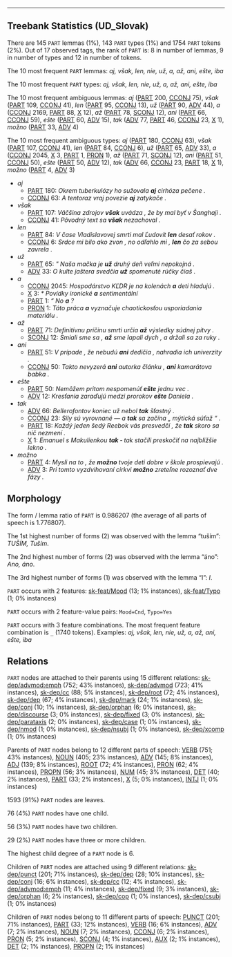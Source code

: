 

--------------------------------------------------------------------------------

## Treebank Statistics (UD_Slovak)

There are 145 `PART` lemmas (1%), 143 `PART` types (1%) and 1754 `PART` tokens (2%).
Out of 17 observed tags, the rank of `PART` is: 8 in number of lemmas, 9 in number of types and 12 in number of tokens.

The 10 most frequent `PART` lemmas: <em>aj, však, len, nie, už, a, až, ani, ešte, iba</em>

The 10 most frequent `PART` types:  <em>aj, však, len, nie, už, a, až, ani, ešte, iba</em>

The 10 most frequent ambiguous lemmas: <em>aj</em> ([PART]() 200, [CCONJ]() 75), <em>však</em> ([PART]() 109, [CCONJ]() 41), <em>len</em> ([PART]() 95, [CCONJ]() 13), <em>už</em> ([PART]() 90, [ADV]() 44), <em>a</em> ([CCONJ]() 2169, [PART]() 88, [X]() 12), <em>až</em> ([PART]() 78, [SCONJ]() 12), <em>ani</em> ([PART]() 66, [CCONJ]() 59), <em>ešte</em> ([PART]() 60, [ADV]() 15), <em>tak</em> ([ADV]() 77, [PART]() 46, [CCONJ]() 23, [X]() 1), <em>možno</em> ([PART]() 33, [ADV]() 4)

The 10 most frequent ambiguous types:  <em>aj</em> ([PART]() 180, [CCONJ]() 63), <em>však</em> ([PART]() 107, [CCONJ]() 41), <em>len</em> ([PART]() 84, [CCONJ]() 6), <em>už</em> ([PART]() 65, [ADV]() 33), <em>a</em> ([CCONJ]() 2045, [X]() 3, [PART]() 1, [PRON]() 1), <em>až</em> ([PART]() 71, [SCONJ]() 12), <em>ani</em> ([PART]() 51, [CCONJ]() 50), <em>ešte</em> ([PART]() 50, [ADV]() 12), <em>tak</em> ([ADV]() 66, [CCONJ]() 23, [PART]() 18, [X]() 1), <em>možno</em> ([PART]() 4, [ADV]() 3)


* <em>aj</em>
  * [PART]() 180: <em>Okrem tuberkulózy ho sužovala <b>aj</b> cirhóza pečene .</em>
  * [CCONJ]() 63: <em>A tentoraz vraj povezie <b>aj</b> zatykače .</em>
* <em>však</em>
  * [PART]() 107: <em>Väčšina zdrojov <b>však</b> uvádza , že by mal byť v Šanghaji .</em>
  * [CCONJ]() 41: <em>Pôvodný text sa <b>však</b> nezachoval .</em>
* <em>len</em>
  * [PART]() 84: <em>V čase Vladislavovej smrti mal Ľudovít <b>len</b> desať rokov .</em>
  * [CCONJ]() 6: <em>Srdce mi bilo ako zvon , no odľahlo mi , <b>len</b> čo za sebou zavrela .</em>
* <em>už</em>
  * [PART]() 65: <em>" Naša mačka je <b>už</b> druhý deň veľmi nepokojná .</em>
  * [ADV]() 33: <em>O kulte jaštera svedčia <b>už</b> spomenuté rúčky čiaš .</em>
* <em>a</em>
  * [CCONJ]() 2045: <em>Hospodárstvo KĽDR je na kolenách <b>a</b> deti hladujú .</em>
  * [X]() 3: <em>* Povídky ironické <b>a</b> sentimentální</em>
  * [PART]() 1: <em>“ No <b>a</b> ?</em>
  * [PRON]() 1: <em>Táto práca <b>a</b> vyznačuje chaotickosťou usporiadania materiálu .</em>
* <em>až</em>
  * [PART]() 71: <em>Definitívnu príčinu smrti určia <b>až</b> výsledky súdnej pitvy .</em>
  * [SCONJ]() 12: <em>Smiali sme sa , <b>až</b> sme lapali dych , a držali sa za ruky .</em>
* <em>ani</em>
  * [PART]() 51: <em>V prípade , že nebudú <b>ani</b> dedičia , nahradia ich univerzity .</em>
  * [CCONJ]() 50: <em>Takto nevyzerá <b>ani</b> autorka článku , <b>ani</b> kamarátova babka .</em>
* <em>ešte</em>
  * [PART]() 50: <em>Nemôžem pritom nespomenúť <b>ešte</b> jednu vec .</em>
  * [ADV]() 12: <em>Kresťania zaraďujú medzi prorokov <b>ešte</b> Daniela .</em>
* <em>tak</em>
  * [ADV]() 66: <em>Bellerofontov koniec už nebol <b>tak</b> šťastný .</em>
  * [CCONJ]() 23: <em>Sily sú vyrovnané — a <b>tak</b> sa začína „ mýtická súťaž “ .</em>
  * [PART]() 18: <em>Každý jeden šedý Reebok vás presvedčí , že <b>tak</b> skoro sa nič nezmení .</em>
  * [X]() 1: <em>Emanuel s Makulienkou <b>tak</b> ‐ tak stačili preskočiť na najbližšie lekno .</em>
* <em>možno</em>
  * [PART]() 4: <em>Mysli na to , že <b>možno</b> tvoje deti dobre v škole prospievajú .</em>
  * [ADV]() 3: <em>Pri tomto vyzdvihovaní cirkvi <b>možno</b> zreteľne rozoznať dve fázy .</em>

## Morphology

The form / lemma ratio of `PART` is 0.986207 (the average of all parts of speech is 1.776807).

The 1st highest number of forms (2) was observed with the lemma “tuším”: <em>TUŠÍM, Tuším</em>.

The 2nd highest number of forms (2) was observed with the lemma “áno”: <em>Ano, áno</em>.

The 3rd highest number of forms (1) was observed with the lemma “I”: <em>I</em>.

`PART` occurs with 2 features: [sk-feat/Mood]() (13; 1% instances), [sk-feat/Typo]() (1; 0% instances)

`PART` occurs with 2 feature-value pairs: `Mood=Cnd`, `Typo=Yes`

`PART` occurs with 3 feature combinations.
The most frequent feature combination is `_` (1740 tokens).
Examples: <em>aj, však, len, nie, už, a, až, ani, ešte, iba</em>


## Relations

`PART` nodes are attached to their parents using 15 different relations: [sk-dep/advmod:emph]() (752; 43% instances), [sk-dep/advmod]() (723; 41% instances), [sk-dep/cc]() (88; 5% instances), [sk-dep/root]() (72; 4% instances), [sk-dep/dep]() (67; 4% instances), [sk-dep/mark]() (24; 1% instances), [sk-dep/conj]() (10; 1% instances), [sk-dep/orphan]() (6; 0% instances), [sk-dep/discourse]() (3; 0% instances), [sk-dep/fixed]() (3; 0% instances), [sk-dep/parataxis]() (2; 0% instances), [sk-dep/case]() (1; 0% instances), [sk-dep/nmod]() (1; 0% instances), [sk-dep/nsubj]() (1; 0% instances), [sk-dep/xcomp]() (1; 0% instances)

Parents of `PART` nodes belong to 12 different parts of speech: [VERB]() (751; 43% instances), [NOUN]() (405; 23% instances), [ADV]() (145; 8% instances), [ADJ]() (139; 8% instances), [ROOT]() (72; 4% instances), [PRON]() (62; 4% instances), [PROPN]() (56; 3% instances), [NUM]() (45; 3% instances), [DET]() (40; 2% instances), [PART]() (33; 2% instances), [X]() (5; 0% instances), [INTJ]() (1; 0% instances)

1593 (91%) `PART` nodes are leaves.

76 (4%) `PART` nodes have one child.

56 (3%) `PART` nodes have two children.

29 (2%) `PART` nodes have three or more children.

The highest child degree of a `PART` node is 6.

Children of `PART` nodes are attached using 9 different relations: [sk-dep/punct]() (201; 71% instances), [sk-dep/dep]() (28; 10% instances), [sk-dep/conj]() (16; 6% instances), [sk-dep/cc]() (12; 4% instances), [sk-dep/advmod:emph]() (11; 4% instances), [sk-dep/fixed]() (9; 3% instances), [sk-dep/orphan]() (6; 2% instances), [sk-dep/cop]() (1; 0% instances), [sk-dep/csubj]() (1; 0% instances)

Children of `PART` nodes belong to 11 different parts of speech: [PUNCT]() (201; 71% instances), [PART]() (33; 12% instances), [VERB]() (16; 6% instances), [ADV]() (7; 2% instances), [NOUN]() (7; 2% instances), [CCONJ]() (6; 2% instances), [PRON]() (5; 2% instances), [SCONJ]() (4; 1% instances), [AUX]() (2; 1% instances), [DET]() (2; 1% instances), [PROPN]() (2; 1% instances)

